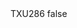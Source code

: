 <?xml version="1.0" encoding="UTF-8"?>
<CustomMetadata xmlns="http://soap.sforce.com/2006/04/metadata">
    <label>TXU286</label>
    <protected>false</protected>
</CustomMetadata>
